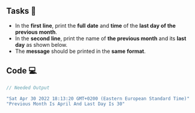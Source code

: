 ## Tasks 🎯

- In the **first** **line**, print the **full** **date** and **time** of the **last day of the previous month**.
- In the **second** **line**, print the name of **the previous month** and its **last day** as shown below.
- The **message** should be printed in the **same** **format**.

## Code 💻

```js
// Needed Output

"Sat Apr 30 2022 18:13:20 GMT+0200 (Eastern European Standard Time)"
"Previous Month Is April And Last Day Is 30"
```
